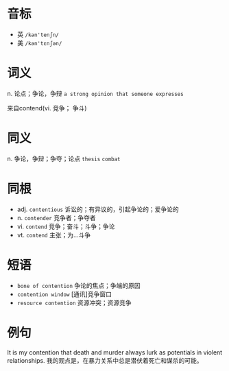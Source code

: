 # 音标

- 英 `/kən'tenʃn/`
- 美 `/kən'tɛnʃən/`

# 词义

n. 论点；争论，争辩
`a strong opinion that someone expresses`



来自contend(vi. 竞争； 争斗)

# 同义

n. 争论，争辩；争夺；论点
`thesis` `combat`

# 同根

- adj. `contentious` 诉讼的；有异议的，引起争论的；爱争论的
- n. `contender` 竞争者；争夺者
- vi. `contend` 竞争；奋斗；斗争；争论
- vt. `contend` 主张；为...斗争

# 短语

- `bone of contention` 争论的焦点；争端的原因
- `contention window` [通讯]竞争窗口
- `resource contention` 资源冲突；资源竞争

# 例句

It is my contention that death and murder always lurk as potentials in violent relationships.
我的观点是，在暴力关系中总是潜伏着死亡和谋杀的可能。


